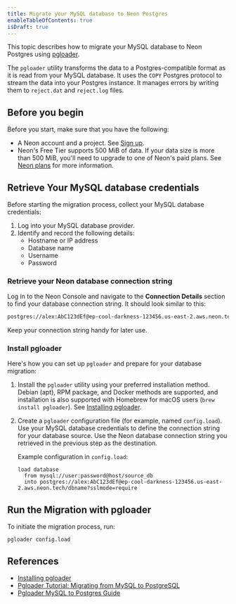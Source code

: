 ```yaml
---
title: Migrate your MySQL database to Neon Postgres
enableTableOfContents: true
isDraft: true
---
```


This topic describes how to migrate your MySQL database to Neon Postgres using [pgloader](https://pgloader.readthedocs.io/en/latest/intro.html).

The `pgloader` utility transforms the data to a Postgres-compatible format as it is read from your MySQL database. It uses the `COPY` Postgres protocol to stream the data into your Postgres instance. It manages errors by writing them to `reject.dat` and `reject.log` files.

## Before you begin

Before you start, make sure that you have the following:

- A Neon account and a project. See [Sign up](/docs/get-started-with-neon/signing-up).
- Neon's Free Tier supports 500 MiB of data. If your data size is more than 500 MiB, you'll need to upgrade to one of Neon's paid plans. See [Neon plans](/docs/introduction/plans) for more information.

## Retrieve Your MySQL database credentials

Before starting the migration process, collect your MySQL database credentials:

1. Log into your MySQL database provider.
2. Identify and record the following details:
   - Hostname or IP address
   - Database name
   - Username
   - Password

### Retrieve your Neon database connection string

Log in to the Neon Console and navigate to the **Connection Details** section to find your database connection string. It should look similar to this:

```bash
postgres://alex:AbC123dEf@ep-cool-darkness-123456.us-east-2.aws.neon.tech/dbname?sslmode=require
```

Keep your connection string handy for later use.

### Install pgloader

Here's how you can set up `pgloader` and prepare for your database migration:

1. Install the `pgloader` utility using your preferred installation method. Debian (apt), RPM package, and Docker methods are supported, and installation is also supported with Homebrew for macOS users (`brew install pgloader`). See [Installing pgloader](https://pgloader.readthedocs.io/en/latest/install.html). 
2. Create a `pgloader` configuration file (for example, named `config.load`). Use your MySQL database credentials to define the connection string for your database source. Use the Neon database connection string you retrieved in the previous step as the destination.

   Example configuration in `config.load`:
   ```plaintext
   load database
     from mysql://user:password@host/source_db
     into postgres://alex:AbC123dEf@ep-cool-darkness-123456.us-east-2.aws.neon.tech/dbname?sslmode=require
   ```

## Run the Migration with pgloader

To initiate the migration process, run:

```shell
pgloader config.load
```

## References

- [Installing pgloader](https://pgloader.readthedocs.io/en/latest/install.html)
- [Pgloader Tutorial: Migrating from MySQL to PostgreSQL](https://pgloader.readthedocs.io/en/latest/tutorial/tutorial.html#migrating-from-mysql-to-postgresql)
- [Pgloader MySQL to Postgres Guide](https://pgloader.readthedocs.io/en/latest/ref/mysql.html)
